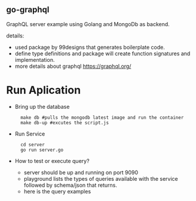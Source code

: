go-graphql
---

  GraphQL server example using Golang and MongoDb as backend.
  
  details:
  - used package by 99designs that generates boilerplate code.
  - define type definitions and package will create function signatures and implementation.
  - more details about graphql https://graphql.org/

  # Run Aplication
   - Bring up the database
      
      ```
        make db #pulls the mongodb latest image and run the container
        make db-up #excutes the script.js
      ```
   - Run Service
      ```
        cd server
        go run server.go
      ```
   - How to test or execute query?
      - server should be up and running on port 9090
      - playground lists the types of queries available with the service followed by schema/json that returns.
      - here is the query examples
